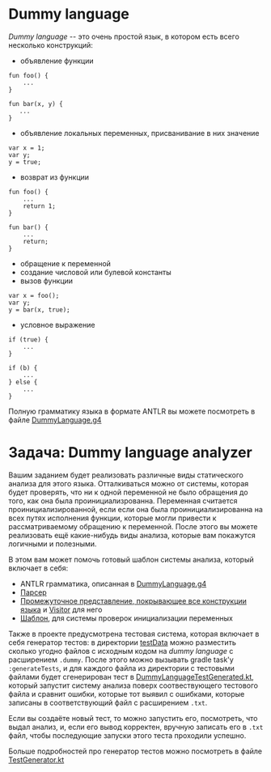 # Dummy language

_Dummy language_ -- это очень простой язык, в котором есть всего несколько конструкций:

- объявление функции
```
fun foo() {
    ...
}

fun bar(x, y) {
   ...
}
```
- объявление локальных переменных, присванивание в них значение
```
var x = 1;
var y;
y = true;
```
- возврат из функции
```
fun foo() {
    ...
    return 1;
}

fun bar() {
    ...
    return;
}
```
- обращение к переменной
- создание числовой или булевой константы
- вызов функции
```
var x = foo();
var y;
y = bar(x, true);
```
- условное выражение
```
if (true) {
    ...
}

if (b) {
    ...
} else {
    ...
}
```

Полную грамматику языка в формате ANTLR вы можете посмотреть в файле [DummyLanguage.g4](src/main/antlr/org/jetbrains/dummy/lang/DummyLanguage.g4)

# Задача: Dummy language analyzer

Вашим заданием будет реализовать различные виды статического анализа для этого языка. Отталкиваться можно от системы, которая будет проверять, что ни к одной переменной не было обращения до того, как она была проинициализрованна. Переменная считается проинициализированной, если если она была проинициализированна на всех путях исполнения функции, которые могли привести к рассматриваемому обращению к переменной. После этого вы можете реализовать ещё какие-нибудь виды анализа, которые вам покажутся логичными и полезными.


В этом вам может помочь готовый шаблон системы анализа, который включает в себя:
- ANTLR грамматика, описанная в [DummyLanguage.g4](src/main/antlr/org/jetbrains/dummy/lang/DummyLanguage.g4)
- [Парсер](src/main/java/org/jetbrains/dummy/lang/DummyLanguageParser.java)
- [Промежуточное представление, покрывающее все конструкции языка](src/main/kotlin/org/jetbrains/dummy/lang/tree/Tree.kt) и [Visitor](src/main/kotlin/org/jetbrains/dummy/lang/tree/DummyLangVisitor.kt) для него
- [Шаблон](src/main/kotlin/org/jetbrains/dummy/lang/VariableInitializationChecker.kt), для системы проверок инициализации переменных

Также в проекте предусмотрена тестовая система, которая включает в себя генератор тестов: в директории [testData](testData) можно разместить сколько угодно файлов с исходным кодом на _dummy language_ с расширением `.dummy`. После этого можно вызывать gradle task'у `:generateTests`, и для каждого файла из директории с тестовыми файлами будет сгенерирован тест в [DummyLanguageTestGenerated.kt](src/test/kotlin/org/jetbrains/dummy/lang/DummyLanguageTestGenerated.kt), который запустит систему анализа поверх соотвествующего тестового файла и сравнит ошибки, которые тот выявил с ошибками, которые записаны в соответствующий файл с расширением `.txt`.

Если вы создаёте новый тест, то можно запустить его, посмотреть, что выдал анализ, и, если его вывод корректен, вручную записать его в `.txt` файл, чтобы последующие запуски этого теста проходили успешно.

Больше подробностей про генератор тестов можно посмотреть в файле [TestGenerator.kt](src/test/kotlin/org/jetbrains/dummy/lang/TestGenerator.kt)
